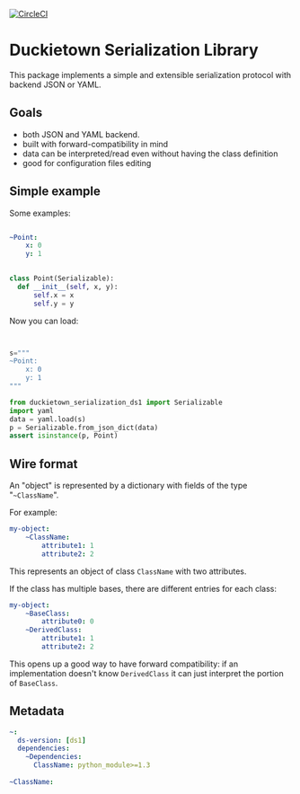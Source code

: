 [![CircleCI](https://circleci.com/gh/duckietown/duckietown-serialization.svg?style=shield)](https://circleci.com/gh/duckietown/duckietown-serialization)


# Duckietown Serialization Library

This package implements a simple and extensible serialization protocol
with backend JSON or YAML.


## Goals

- both JSON and YAML backend. 
- built with forward-compatibility in mind
- data can be interpreted/read even without having the class definition
- good for configuration files editing

## Simple example


Some examples:

```yaml

~Point:
    x: 0
    y: 1

```

```python
    
class Point(Serializable):
  def __init__(self, x, y):
      self.x = x
      self.y = y

```

Now you can load:

```python


s="""
~Point:
    x: 0
    y: 1
"""

from duckietown_serialization_ds1 import Serializable
import yaml
data = yaml.load(s)
p = Serializable.from_json_dict(data)
assert isinstance(p, Point)

```


## Wire format

An "object" is represented by a dictionary with fields of the type "`~ClassName`".

For example:

```yaml
my-object:
    ~ClassName:
        attribute1: 1
        attribute2: 2
```

This represents an object of class `ClassName` with two attributes.

If the class has multiple bases, there are different entries for each class:


```yaml
my-object:
    ~BaseClass:
        attribute0: 0
    ~DerivedClass:
        attribute1: 1
        attribute2: 2
```

This opens up a good way to have forward compatibility: 
if an implementation doesn't know `DerivedClass` it can just interpret
the portion of `BaseClass`.



## Metadata



```yaml
~:
  ds-version: [ds1]
  dependencies:
    ~Dependencies:
      ClassName: python_module>=1.3
      
~ClassName:
   
    
```
